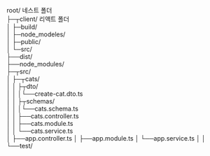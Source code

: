 root/ 네스트 폴더  
├─┬client/ 리액트 폴더  
│ ├─build/  
│ ├─node_modeles/  
│ ├─public/  
│ └─src/  
├──dist/  
├──node_modules/  
├─┬src/  
│ ├─┬cats/  
│ │ ├┬dto/  
│ │ │└──create-cat.dto.ts  
│ │ ├┬schemas/  
│ │ │└──cats.schema.ts  
│ │ ├──cats.controller.ts  
│ │ ├──cats.module.ts  
│ │ └──cats.service.ts  
│ ├──app.controller.ts
│ ├──app.module.ts
│ └──app.service.ts
│
│
└──test/
